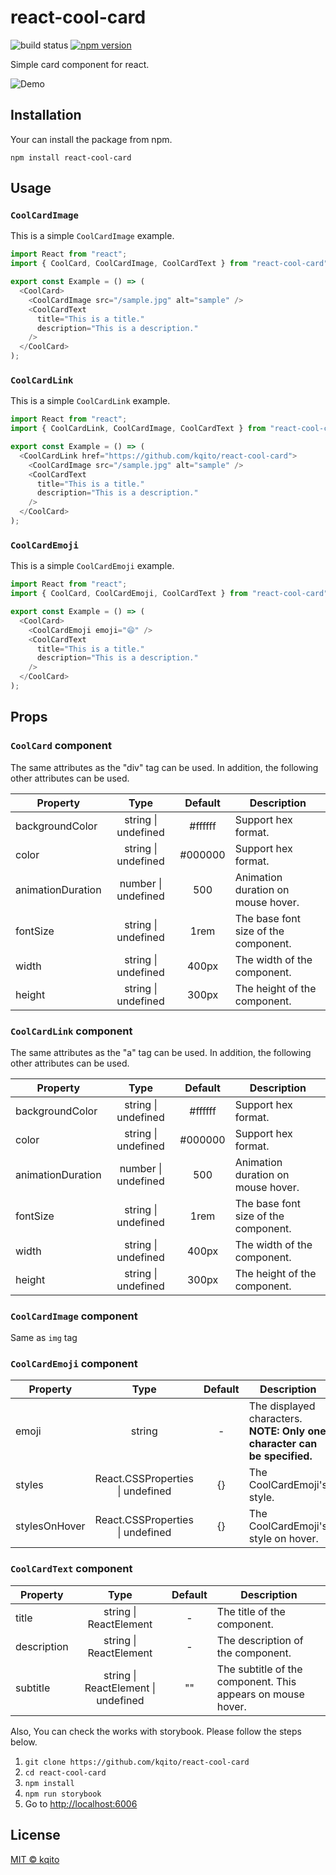 # react-cool-card

![build status](https://github.com/kqito/react-cool-card/workflows/Node.js%20CI/badge.svg)
[![npm version](https://badge.fury.io/js/react-cool-card.svg)](https://badge.fury.io/js/react-cool-card)

Simple card component for react.

![Demo](https://user-images.githubusercontent.com/29191111/75340780-778a0100-58d6-11ea-96a8-18a941e65ca6.gif)

## Installation
Your can install the package from npm.
```
npm install react-cool-card
```

## Usage
### `CoolCardImage`
This is a simple `CoolCardImage` example.


```javascript
import React from "react";
import { CoolCard, CoolCardImage, CoolCardText } from "react-cool-card";

export const Example = () => (
  <CoolCard>
    <CoolCardImage src="/sample.jpg" alt="sample" />
    <CoolCardText
      title="This is a title."
      description="This is a description."
    />
  </CoolCard>
);
```

### `CoolCardLink`
This is a simple `CoolCardLink` example.


```javascript
import React from "react";
import { CoolCardLink, CoolCardImage, CoolCardText } from "react-cool-card";

export const Example = () => (
  <CoolCardLink href="https://github.com/kqito/react-cool-card">
    <CoolCardImage src="/sample.jpg" alt="sample" />
    <CoolCardText
      title="This is a title."
      description="This is a description."
    />
  </CoolCard>
);
```

### `CoolCardEmoji`
This is a simple `CoolCardEmoji` example.


```javascript
import React from "react";
import { CoolCard, CoolCardEmoji, CoolCardText } from "react-cool-card";

export const Example = () => (
  <CoolCard>
    <CoolCardEmoji emoji="😄" />
    <CoolCardText
      title="This is a title."
      description="This is a description."
    />
  </CoolCard>
);
```

## Props
### `CoolCard` component
The same attributes as the "div" tag can be used. In addition, the following other attributes can be used.

| Property | Type | Default | Description |
|-|:-:|:-:|-|
|backgroundColor|string \| undefined|#ffffff|Support hex format.
|color|string \| undefined|#000000|Support hex format.
|animationDuration|number \| undefined|500|Animation duration on mouse hover.
|fontSize|string \| undefined|1rem|The base font size of the component.
|width|string \| undefined|400px|The width of the component.
|height|string \| undefined|300px|The height of the component.


### `CoolCardLink` component
The same attributes as the "a" tag can be used. In addition, the following other attributes can be used.

| Property | Type | Default | Description |
|-|:-:|:-:|-|
|backgroundColor|string \| undefined|#ffffff|Support hex format.
|color|string \| undefined|#000000|Support hex format.
|animationDuration|number \| undefined|500|Animation duration on mouse hover.
|fontSize|string \| undefined|1rem|The base font size of the component.
|width|string \| undefined|400px|The width of the component.
|height|string \| undefined|300px|The height of the component.


### `CoolCardImage` component
Same as `img` tag


### `CoolCardEmoji` component
| Property | Type | Default | Description |
|-|:-:|:-:|-|
|emoji|string|-|The displayed characters. **NOTE: Only one character can be specified.**
|styles|React.CSSProperties \| undefined|{}|The CoolCardEmoji's style.
|stylesOnHover|React.CSSProperties \| undefined|{}|The CoolCardEmoji's style on hover.


### `CoolCardText` component
| Property | Type | Default | Description |
|-|:-:|:-:|-|
|title|string \| ReactElement|-|The title of the component.
|description|string \| ReactElement|-|The description of the component.
|subtitle|string \| ReactElement \| undefined|""|The subtitle of the component. This appears on mouse hover.


Also, You can check the works with storybook. Please follow the steps below.
1. ```git clone https://github.com/kqito/react-cool-card```
1. ```cd react-cool-card```
1. ```npm install```
1. ```npm run storybook```
1. Go to [http://localhost:6006](http://localhost:6006/)

## License
[MIT © kqito](./LICENSE)
